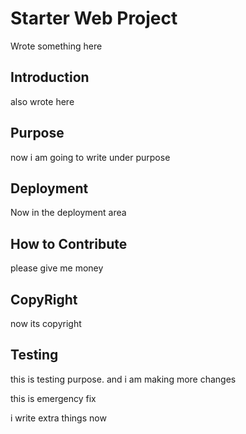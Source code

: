 # Starter Web Project

Wrote something here

## Introduction

also wrote here

## Purpose

now i am going to write under purpose

## Deployment

Now in the deployment area

## How to Contribute

please give me money

## CopyRight

now its copyright

## Testing

this is testing purpose. and i am making more changes

this is emergency fix

i write extra things now